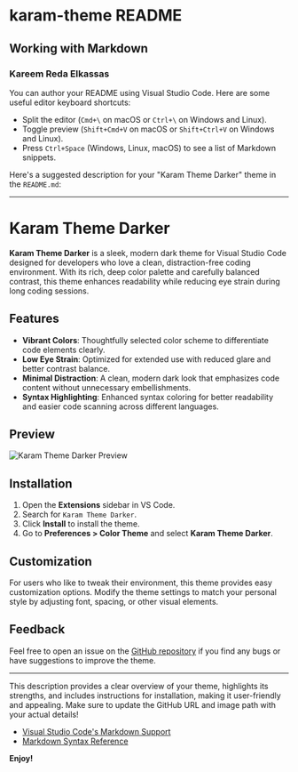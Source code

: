 # karam-theme README

## Working with Markdown

### Kareem Reda Elkassas

You can author your README using Visual Studio Code. Here are some useful editor keyboard shortcuts:

* Split the editor (`Cmd+\` on macOS or `Ctrl+\` on Windows and Linux).
* Toggle preview (`Shift+Cmd+V` on macOS or `Shift+Ctrl+V` on Windows and Linux).
* Press `Ctrl+Space` (Windows, Linux, macOS) to see a list of Markdown snippets.

Here's a suggested description for your "Karam Theme Darker" theme in the `README.md`:

---

# Karam Theme Darker

**Karam Theme Darker** is a sleek, modern dark theme for Visual Studio Code designed for developers who love a clean, distraction-free coding environment. With its rich, deep color palette and carefully balanced contrast, this theme enhances readability while reducing eye strain during long coding sessions.

## Features

- **Vibrant Colors**: Thoughtfully selected color scheme to differentiate code elements clearly.
- **Low Eye Strain**: Optimized for extended use with reduced glare and better contrast balance.
- **Minimal Distraction**: A clean, modern dark look that emphasizes code content without unnecessary embellishments.
- **Syntax Highlighting**: Enhanced syntax coloring for better readability and easier code scanning across different languages.

## Preview

![Karam Theme Darker Preview](https://github.com/DevKareemReda/Karam-Theme/raw/main/preview.png)


## Installation

1. Open the **Extensions** sidebar in VS Code.
2. Search for `Karam Theme Darker`.
3. Click **Install** to install the theme.
4. Go to **Preferences > Color Theme** and select **Karam Theme Darker**.

## Customization

For users who like to tweak their environment, this theme provides easy customization options. Modify the theme settings to match your personal style by adjusting font, spacing, or other visual elements.

## Feedback

Feel free to open an issue on the [GitHub repository](https://github.com/your-username/your-repository-name) if you find any bugs or have suggestions to improve the theme.

---

This description provides a clear overview of your theme, highlights its strengths, and includes instructions for installation, making it user-friendly and appealing. Make sure to update the GitHub URL and image path with your actual details!

* [Visual Studio Code's Markdown Support](http://code.visualstudio.com/docs/languages/markdown)
* [Markdown Syntax Reference](https://help.github.com/articles/markdown-basics/)

**Enjoy!**
